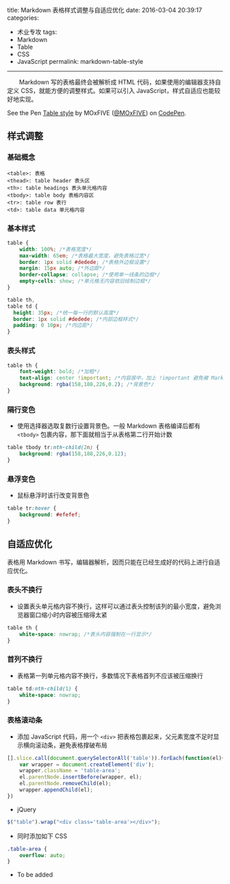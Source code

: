 title: Markdown 表格样式调整与自适应优化
date: 2016-03-04 20:39:17
categories:
- 术业专攻
tags:
- Markdown
- Table
- CSS
- JavaScript
permalink: markdown-table-style
---

　　Markdown 写的表格最终会被解析成 HTML 代码，如果使用的编辑器支持自定义 CSS，就能方便的调整样式。如果可以引入 JavaScript，样式自适应也能较好地实现。

<!-- more -->

<p data-height="300" data-theme-id="0" data-slug-hash="ONyKqb" data-default-tab="css" data-user="MOxFIVE" class="codepen">See the Pen <a href="http://codepen.io/MOxFIVE/pen/ONyKqb/">Table style</a> by MOxFIVE (<a href="http://codepen.io/MOxFIVE">@MOxFIVE</a>) on <a href="http://codepen.io">CodePen</a>.</p>
<script async src="//assets.codepen.io/assets/embed/ei.js"></script>

## 样式调整

### 基础概念

    <table>: 表格
    <thead>: table header 表头区
    <th>: table headings 表头单元格内容
    <tbody>: table body 表格内容区
    <tr>: table row 表行
    <td>: table data 单元格内容


### 基本样式

``` css
table {
    width: 100%; /*表格宽度*/
    max-width: 65em; /*表格最大宽度，避免表格过宽*/
    border: 1px solid #dedede; /*表格外边框设置*/
    margin: 15px auto; /*外边距*/
    border-collapse: collapse; /*使用单一线条的边框*/
    empty-cells: show; /*单元格无内容依旧绘制边框*/
}

table th,
table td {
  height: 35px; /*统一每一行的默认高度*/
  border: 1px solid #dedede; /*内部边框样式*/
  padding: 0 10px; /*内边距*/
}
```

### 表头样式

``` css
table th {
    font-weight: bold; /*加粗*/
    text-align: center !important; /*内容居中，加上 !important 避免被 Markdown 样式覆盖*/
    background: rgba(158,188,226,0.2); /*背景色*/
}
```

### 隔行变色
- 使用选择器选取复数行设置背景色。一般 Markdown 表格编译后都有 `<tbody>` 包裹内容，那下面就相当于从表格第二行开始计数

``` css
table tbody tr:nth-child(2n) {
    background: rgba(158,188,226,0.12); 
}
```

### 悬浮变色
- 鼠标悬浮时该行改变背景色

``` css
table tr:hover {
    background: #efefef; 
}
```


## 自适应优化
表格用 Markdown 书写，编辑器解析，因而只能在已经生成好的代码上进行自适应优化。

### 表头不换行
- 设置表头单元格内容不换行，这样可以通过表头控制该列的最小宽度，避免浏览器窗口缩小时内容被压缩得太紧

``` css
table th {
    white-space: nowrap; /*表头内容强制在一行显示*/
}
```

### 首列不换行
- 表格第一列单元格内容不换行，多数情况下表格首列不应该被压缩换行

``` css
table td:nth-child(1) {
    white-space: nowrap; 
}
```

### 表格滚动条
- 添加 JavaScript 代码，用一个 `<div>` 把表格包裹起来，父元素宽度不足时显示横向滚动条，避免表格撑破布局

``` js
[].slice.call(document.querySelectorAll('table')).forEach(function(el){
    var wrapper = document.createElement('div');
    wrapper.className = 'table-area';
    el.parentNode.insertBefore(wrapper, el);
    el.parentNode.removeChild(el);
    wrapper.appendChild(el);
})
```

- jQuery

``` js
$("table").wrap("<div class='table-area'></div>");
```

- 同时添加如下 CSS

``` css
.table-area {
    overflow: auto;
}
```


- To be added
